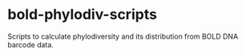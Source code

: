 # bold-phylodiv-scripts
Scripts to calculate phylodiversity and its distribution from BOLD DNA barcode data.
